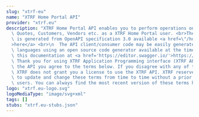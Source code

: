 ```yaml
---
slug: "xtrf-eu"
name: "XTRF Home Portal API"
provider: "xtrf.eu"
description: "XTRF Home Portal API enables you to perform operations on Projects,\
  \ Quotes, Customers, Vendors etc. as a XTRF Home Portal user. <br>The documentation\
  \ is generated from OpenAPI specification 3.0 available <a href=\"/home-api/openapi.json\"\
  >here</a> <br>\n  The API client/consumer code may be easily generated in 60+ programming\
  \ languages using an open source code generator available at the time of writing\
  \ this documentation at <a href='https://editor.swagger.io/'>https://editor.swagger.io/</a>\
  \ Thank you for using XTRF Application Programming interface (XTRF API). By using\
  \ the API you agree to the terms below. If you disagree with any of these terms,\
  \ XTRF does not grant you a license to use the XTRF API. XTRF reserves the right\
  \ to update and change these terms from time to time without a prior notice of API\
  \ users. You can always find the most recent version of these terms here: "
logo: "xtrf.eu-logo.svg"
logoMediaType: "image/svg+xml"
tags: []
stubs: "xtrf.eu-stubs.json"
---
```


